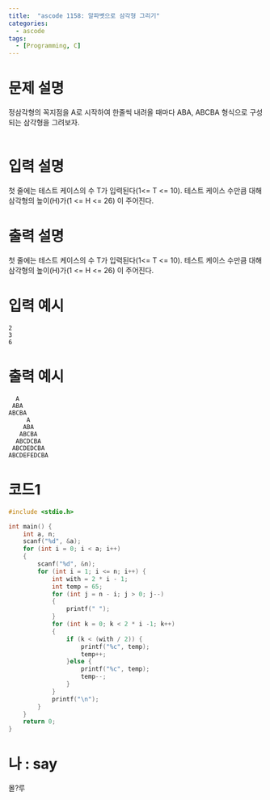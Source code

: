 ```yaml
---
title:  "ascode 1158: 알파벳으로 삼각형 그리기"
categories:
  - ascode
tags:
  - [Programming, C]
---
```

# 문제 설명
정삼각형의 꼭지점을 A로 시작하여 한줄씩 내려올 때마다 ABA, ABCBA 형식으로 구성되는 삼각형을 그려보자.
<br>
<br>

# 입력 설명
첫 줄에는 테스트 케이스의 수 T가 입력된다(1<= T <= 10). 테스트 케이스 수만큼 대해 삼각형의 높이(H)가(1 <= H <= 26) 이 주어진다.

# 출력 설명
첫 줄에는 테스트 케이스의 수 T가 입력된다(1<= T <= 10). 테스트 케이스 수만큼 대해 삼각형의 높이(H)가(1 <= H <= 26) 이 주어진다.

# 입력 예시
```
2
3
6
```
# 출력 예시
```
  A
 ABA
ABCBA
     A
    ABA
   ABCBA
  ABCDCBA
 ABCDEDCBA
ABCDEFEDCBA
```
# 코드1

```c
#include <stdio.h>

int main() {
    int a, n;
    scanf("%d", &a);
    for (int i = 0; i < a; i++)
    {
        scanf("%d", &n);
        for (int i = 1; i <= n; i++) {
            int with = 2 * i - 1;
            int temp = 65;
            for (int j = n - i; j > 0; j--)
            {
                printf(" ");
            }
            for (int k = 0; k < 2 * i -1; k++)
            {
                if (k < (with / 2)) {
                    printf("%c", temp);
                    temp++;
                }else {
                    printf("%c", temp);
                    temp--;
                }
            }
            printf("\n");
        }
    }
    return 0;
}

```

# 나 : say

몰?루